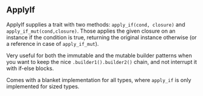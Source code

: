## ApplyIf

ApplyIf supplies a trait with two methods: ``apply_if(cond, closure)`` and
``apply_if_mut(cond,closure)``. Those applies the given closure
on an instance if the condition is true, returning the original instance otherwise
(or a reference in case of ``apply_if_mut``).  

Very useful for both the immutable and the mutable builder patterns
when you want to keep the nice ``.builder1().builder2()`` chain, and not interrupt
it with if-else blocks.  

Comes with a blanket implementation for all types, where ``apply_if`` is only
implemented for sized types.
